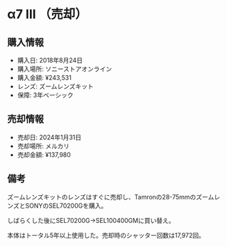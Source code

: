 # α7 III （売却）
## 購入情報
- 購入日: 2018年8月24日
- 購入場所: ソニーストアオンライン
- 購入金額: ¥243,531
- レンズ: ズームレンズキット
- 保障: 3年ベーシック
## 売却情報
- 売却日: 2024年1月31日
- 売却場所: メルカリ
- 売却金額: ¥137,980
## 備考
ズームレンズキットのレンズはすぐに売却し、Tamronの28-75mmのズームレンズとSONYのSEL70200Gを購入。

しばらくした後にSEL70200G→SEL100400GMに買い替え。

本体はトータル5年以上使用した。売却時のシャッター回数は17,972回。